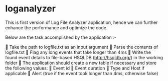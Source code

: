 # loganalyzer
This is first version of Log File Analyzer application, hence we can further enhance the performance and optimize the code. 

Below are the task accomplished by the application :-

 Take the path to logfile.txt as an input argument
 Parse the contents of logfile.txt
 Flag any long events that take longer than 4ms
 Write the found event details to file-based HSQLDB (http://hsqldb.org/) in the working folder
 The application should create a new table if necessary and store the following values:
 Event id
 Event duration
 Type and Host if applicable
 Alert (true if the event took longer than 4ms, otherwise false)

